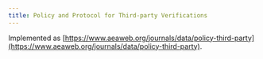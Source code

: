 ```yaml
---
title: Policy and Protocol for Third-party Verifications
---
```


Implemented as [https://www.aeaweb.org/journals/data/policy-third-party](https://www.aeaweb.org/journals/data/policy-third-party).